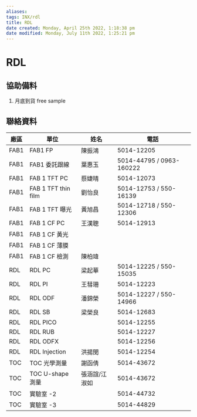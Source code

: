 ```yaml
---
aliases: 
tags: INX/rdl 
title: RDL
date created: Monday, April 25th 2022, 1:18:38 pm
date modified: Monday, July 11th 2022, 1:25:21 pm
---
```


# RDL

## 協助備料

1. 月底到貨 free sample

## 聯絡資料

| 廠區 | 單位 | 姓名 | 電話 |
| ---- | ------------------- | ------------- | ------------------------- |
| FAB1 | FAB1 FP | 陳振鴻 | 5014-12205 |
| FAB1 | FAB1 委託跟線 | 葉惠玉 | 5014-44795 / 0963-160222 |
| FAB1 | FAB 1 TFT PC | 蔡婕晴 | 5014-12073 |
| FAB1 | FAB 1 TFT thin film | 劉怡良 | 5014-12753 / 550-16139 |
| FAB1 | FAB 1 TFT 曝光 | 黃旭昌 | 5014-12718 / 550-12306 |
| FAB1 | FAB 1 CF PC | 王漢聰 | 5014-12913 |
| FAB1 | FAB 1 CF 黃光 | | |
| FAB1 | FAB 1 CF 薄膜 | | |
| FAB1 | FAB 1 CF 檢測 | 陳柏瑋 | |
| RDL | RDL PC | 梁起華 | 5014-12225 / 550-15035 |
| RDL | RDL PI | 王彗珊 | 5014-12223 |
| RDL | RDL ODF | 潘錦榮 | 5014-12227 / 550-14966 |
| RDL | RDL SB | 梁榮良 | 5014-12683 |
| RDL | RDL PICO | | 5014-12255 |
| RDL | RDL RUB | | 5014-12227 |
| RDL | RDL ODFX | | 5014-12256 |
| RDL | RDL Injection | 洪揚閔 | 5014-12254 |
| TOC | TOC 光學測量 | 謝函倩 | 5014-43672 |
| TOC | TOC U-shape 測量 | 張涵誼/江淑如 | 5014-43672 |
| TOC | 實驗室 -2 | | 5014-44732 |
| TOC | 實驗室 -3 | | 5014-44829 |
